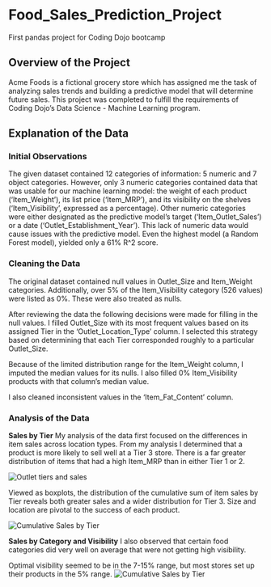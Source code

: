 # Food_Sales_Prediction_Project
First pandas project for Coding Dojo bootcamp

## Overview of the Project


Acme Foods is a fictional grocery store which has assigned me the task of analyzing sales trends and building a predictive model that will determine future sales. This project was completed to fulfill the requirements of Coding Dojo’s Data Science - Machine Learning program.


## Explanation of the Data
### Initial Observations
The given dataset contained 12 categories of information: 5 numeric and 7 object categories. However, only 3 numeric categories contained data that was usable for our machine learning model: the weight of each product (‘Item_Weight’), its list price (‘Item_MRP’), and its visibility on the shelves (‘Item_Visibility’, expressed as a percentage). Other numeric categories were either designated as the predictive model’s target (‘Item_Outlet_Sales’) or a date (‘Outlet_Establishment_Year’). This lack of numeric data would cause issues with the predictive model. Even the highest model (a Random Forest model), yielded only a 61% R^2 score.

### Cleaning the Data

The original dataset contained null values in Outlet_Size and Item_Weight categories. Additionally, over 5% of the Item_Visibility category (526 values) were listed as 0%. These were also treated as nulls.

After reviewing the data the following decisions were made for filling in the null values. I filled Outlet_Size with its most frequent values based on its assigned Tier in the ‘Outlet_Location_Type’ column. I selected this strategy based on determining that each Tier corresponded roughly to a particular Outlet_Size. 

Because of the limited distribution range for the Item_Weight column, I imputed the median values for its nulls. I also filled 0% Item_Visibility products with that column’s median value. 

I also cleaned inconsistent values in the ‘Item_Fat_Content’ column.

### Analysis of the Data

**Sales by Tier**
My analysis of the data first focused on the differences in item sales across location types. From my analysis I determined that a product is more likely to sell well at a Tier 3 store. There is a far greater distribution of items that had a high Item_MRP than in either Tier 1 or 2. 

![Outlet tiers and sales](https://github.com/rgnemasters/Food_Sales_Prediction_Project/blob/main/Unit%20Sales%20by%20Tier%20(1).png)

Viewed as boxplots, the distribution of the cumulative sum of item sales by Tier reveals both greater sales and a wider distribution for Tier 3. Size and location are pivotal to the success of each product. 

![Cumulative Sales by Tier](https://github.com/rgnemasters/Food_Sales_Prediction_Project/blob/main/Cumulative%20Sales%20by%20Tier%20(1).png)

**Sales by Category and Visibility**
I also observed that certain food categories did very well on average that were not getting high visibility. 

Optimal visibility seemed to be in the 7-15% range, but most stores set up their products in the 5% range.
![Cumulative Sales by Tier](https://github.com/rgnemasters/Food_Sales_Prediction_Project/blob/main/item_vis_image_final2%20(1).png)
